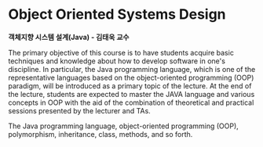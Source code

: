 # Object Oriented Systems Design

**객체지향 시스템 설계(Java) - 김태욱 교수**

The primary objective of this course is to have students acquire basic techniques and knowledge about how to develop software in one's discipline.
In particular, the Java programming language, which is one of the representative languages based on the object-oriented programming (OOP) paradigm, will be introduced as a primary topic of the lecture.
At the end of the lecture, students are expected to master the JAVA language and various concepts in OOP with the aid of the combination of theoretical and practical sessions presented by the lecturer and TAs.

The Java programming language, object-oriented programming (OOP), polymorphism, inheritance, class, methods, and so forth.